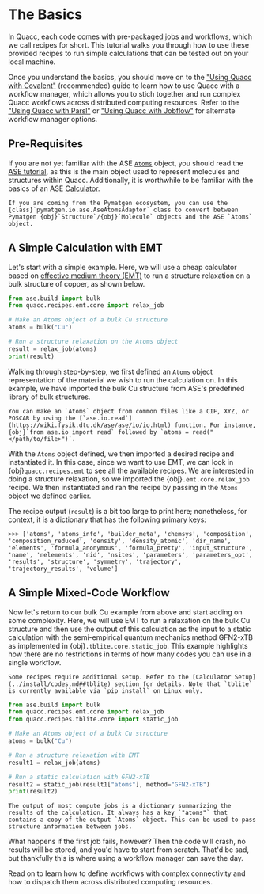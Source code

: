 # The Basics

In Quacc, each code comes with pre-packaged jobs and workflows, which we call recipes for short. This tutorial walks you through how to use these provided recipes to run simple calculations that can be tested out on your local machine.

Once you understand the basics, you should move on to the ["Using Quacc with Covalent"](covalent.md) (recommended) guide to learn how to use Quacc with a workflow manager, which allows you to stich together and run complex Quacc workflows across distributed computing resources. Refer to the ["Using Quacc with Parsl"](advanced/parsl.md) or ["Using Quacc with Jobflow"](advanced/jobflow.md) for alternate workflow manager options.

## Pre-Requisites

If you are not yet familiar with the ASE [`Atoms`](https://wiki.fysik.dtu.dk/ase/ase/atoms.html) object, you should read the [ASE tutorial](https://wiki.fysik.dtu.dk/ase/ase/atoms.html), as this is the main object used to represent molecules and structures within Quacc. Additionally, it is worthwhile to be familiar with the basics of an ASE [Calculator](https://wiki.fysik.dtu.dk/ase/ase/calculators/calculators.html).

```{hint}
If you are coming from the Pymatgen ecosystem, you can use the {class}`pymatgen.io.ase.AseAtomsAdaptor` class to convert between Pymatgen {obj}`Structure`/{obj}`Molecule` objects and the ASE `Atoms` object.
```

## A Simple Calculation with EMT

Let's start with a simple example. Here, we will use a cheap calculator based on [effective medium theory (EMT)](<https://doi.org/10.1016/0039-6028(96)00816-3>) to run a structure relaxation on a bulk structure of copper, as shown below.

```python
from ase.build import bulk
from quacc.recipes.emt.core import relax_job

# Make an Atoms object of a bulk Cu structure
atoms = bulk("Cu")

# Run a structure relaxation on the Atoms object
result = relax_job(atoms)
print(result)
```

Walking through step-by-step, we first defined an `Atoms` object representation of the material we wish to run the calculation on. In this example, we have imported the bulk Cu structure from ASE's predefined library of bulk structures.

```{hint}
You can make an `Atoms` object from common files like a CIF, XYZ, or POSCAR by using the [`ase.io.read`](https://wiki.fysik.dtu.dk/ase/ase/io/io.html) function. For instance, {obj}`from ase.io import read` followed by `atoms = read("</path/to/file>")`.
```

With the `Atoms` object defined, we then imported a desired recipe and instantiated it. In this case, since we want to use EMT, we can look in {obj}`quacc.recipes.emt` to see all the available recipes. We are interested in doing a structure relaxation, so we imported the {obj}`.emt.core.relax_job` recipe. We then instantiated and ran the recipe by passing in the `Atoms` object we defined earlier.

The recipe output (`result`) is a bit too large to print here; nonetheless, for context, it is a dictionary that has the following primary keys:

`>>> ['atoms', 'atoms_info', 'builder_meta', 'chemsys', 'composition', 'composition_reduced', 'density', 'density_atomic', 'dir_name', 'elements', 'formula_anonymous', 'formula_pretty', 'input_structure', 'name', 'nelements', 'nid', 'nsites', 'parameters', 'parameters_opt', 'results', 'structure', 'symmetry', 'trajectory', 'trajectory_results', 'volume']`

## A Simple Mixed-Code Workflow

Now let's return to our bulk Cu example from above and start adding on some complexity. Here, we will use EMT to run a relaxation on the bulk Cu structure and then use the output of this calculation as the input to a static calculation with the semi-empirical quantum mechanics method GFN2-xTB as implemented in {obj}`.tblite.core.static_job`. This example highlights how there are no restrictions in terms of how many codes you can use in a single workflow.

```{note}
Some recipes require additional setup. Refer to the [Calculator Setup](../install/codes.md##tblite) section for details. Note that `tblite` is currently available via `pip install` on Linux only.
```

```python
from ase.build import bulk
from quacc.recipes.emt.core import relax_job
from quacc.recipes.tblite.core import static_job

# Make an Atoms object of a bulk Cu structure
atoms = bulk("Cu")

# Run a structure relaxation with EMT
result1 = relax_job(atoms)

# Run a static calculation with GFN2-xTB
result2 = static_job(result1["atoms"], method="GFN2-xTB")
print(result2)
```

```{hint}
The output of most compute jobs is a dictionary summarizing the results of the calculation. It always has a key `"atoms"` that contains a copy of the output `Atoms` object. This can be used to pass structure information between jobs.
```

What happens if the first job fails, however? Then the code will crash, no results will be stored, and you'd have to start from scratch. That'd be sad, but thankfully this is where using a workflow manager can save the day.

Read on to learn how to define workflows with complex connectivity and how to dispatch them across distributed computing resources.
